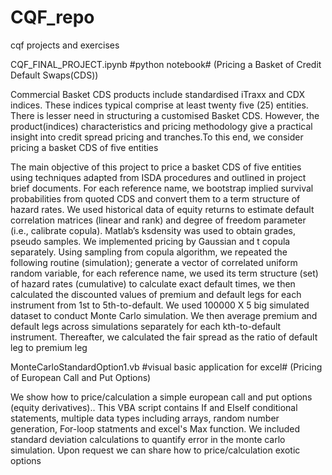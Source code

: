 # CQF_repo
cqf projects and exercises

CQF_FINAL_PROJECT.ipynb  #python notebook#
(Pricing a Basket of Credit Default Swaps(CDS))

Commercial Basket CDS products include standardised iTraxx and CDX indices.
These indices typical comprise at least twenty five (25) entities. 
There is lesser need in structuring a customised Basket CDS. 
However, the product(indices) characteristics and pricing methodology give a
practical insight into credit spread pricing and tranches.To this end, we consider pricing a basket CDS of five entities

The main objective of this project to price a basket CDS of five entities using techniques adapted from ISDA procedures
and outlined in project brief documents.
For each reference name, we bootstrap implied survival probabilities from quoted CDS and convert them to a term structure of hazard rates. 
We used historical data of equity returns to estimate default correlation matrices (linear and rank) and 
degree of freedom parameter (i.e., calibrate copula). Matlab’s ksdensity was used to obtain grades, pseudo samples. 
We implemented pricing by Gaussian and t copula separately. Using sampling from copula algorithm,
we repeated the following routine (simulation); generate a vector of correlated uniform random variable, for each reference name, 
we used its term structure (set) of hazard rates (cumulative) to calculate exact default times, 
we then calculated the discounted values of premium and default legs for each instrument from 1st to 5th-to-default. 
We used 100000 X 5 big simulated dataset to conduct Monte Carlo simulation. 
We then average premium and default legs across simulations separately for each kth-to-default instrument. 
Thereafter, we calculated the fair spread as the ratio of default leg to premium leg

MonteCarloStandardOption1.vb    #visual basic application for excel#
(Pricing of European Call and Put Options)

We show how to price/calculation a simple european call and put options (equity derivatives)..
This VBA script contains If and ElseIf conditional statements, multiple data types including arrays, random number generation, For-loop statments and excel's Max function. We included standard deviation calculations to quantify error in the monte carlo simulation. Upon request we can share how to price/calculation exotic options
